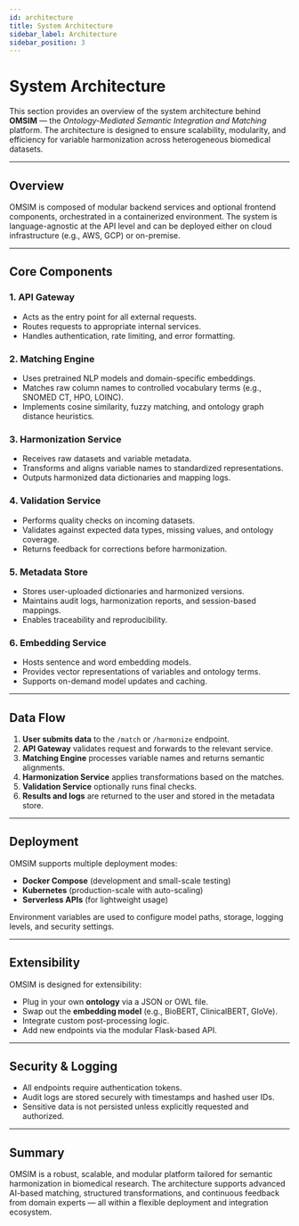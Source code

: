 ```yaml
---
id: architecture
title: System Architecture
sidebar_label: Architecture
sidebar_position: 3
---
```


# System Architecture

This section provides an overview of the system architecture behind **OMSIM** — the *Ontology-Mediated Semantic Integration and Matching* platform. The architecture is designed to ensure scalability, modularity, and efficiency for variable harmonization across heterogeneous biomedical datasets.

---

## Overview

OMSIM is composed of modular backend services and optional frontend components, orchestrated in a containerized environment. The system is language-agnostic at the API level and can be deployed either on cloud infrastructure (e.g., AWS, GCP) or on-premise.

---

## Core Components

### 1. **API Gateway**
- Acts as the entry point for all external requests.
- Routes requests to appropriate internal services.
- Handles authentication, rate limiting, and error formatting.

### 2. **Matching Engine**
- Uses pretrained NLP models and domain-specific embeddings.
- Matches raw column names to controlled vocabulary terms (e.g., SNOMED CT, HPO, LOINC).
- Implements cosine similarity, fuzzy matching, and ontology graph distance heuristics.

### 3. **Harmonization Service**
- Receives raw datasets and variable metadata.
- Transforms and aligns variable names to standardized representations.
- Outputs harmonized data dictionaries and mapping logs.

### 4. **Validation Service**
- Performs quality checks on incoming datasets.
- Validates against expected data types, missing values, and ontology coverage.
- Returns feedback for corrections before harmonization.

### 5. **Metadata Store**
- Stores user-uploaded dictionaries and harmonized versions.
- Maintains audit logs, harmonization reports, and session-based mappings.
- Enables traceability and reproducibility.

### 6. **Embedding Service**
- Hosts sentence and word embedding models.
- Provides vector representations of variables and ontology terms.
- Supports on-demand model updates and caching.

---

## Data Flow

1. **User submits data** to the `/match` or `/harmonize` endpoint.
2. **API Gateway** validates request and forwards to the relevant service.
3. **Matching Engine** processes variable names and returns semantic alignments.
4. **Harmonization Service** applies transformations based on the matches.
5. **Validation Service** optionally runs final checks.
6. **Results and logs** are returned to the user and stored in the metadata store.

---

## Deployment

OMSIM supports multiple deployment modes:

- **Docker Compose** (development and small-scale testing)
- **Kubernetes** (production-scale with auto-scaling)
- **Serverless APIs** (for lightweight usage)

Environment variables are used to configure model paths, storage, logging levels, and security settings.

---

## Extensibility

OMSIM is designed for extensibility:

- Plug in your own **ontology** via a JSON or OWL file.
- Swap out the **embedding model** (e.g., BioBERT, ClinicalBERT, GloVe).
- Integrate custom post-processing logic.
- Add new endpoints via the modular Flask-based API.

---

## Security & Logging

- All endpoints require authentication tokens.
- Audit logs are stored securely with timestamps and hashed user IDs.
- Sensitive data is not persisted unless explicitly requested and authorized.

---

## Summary

OMSIM is a robust, scalable, and modular platform tailored for semantic harmonization in biomedical research. The architecture supports advanced AI-based matching, structured transformations, and continuous feedback from domain experts — all within a flexible deployment and integration ecosystem.

